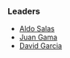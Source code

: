 ### Leaders

* [Aldo Salas](mailto:aldo.salas@owasp.org)
* [Juan Gama](mailto:juan.gama@owasp.org)
* [David Garcia](mailto:david.garcia@owasp.org)
